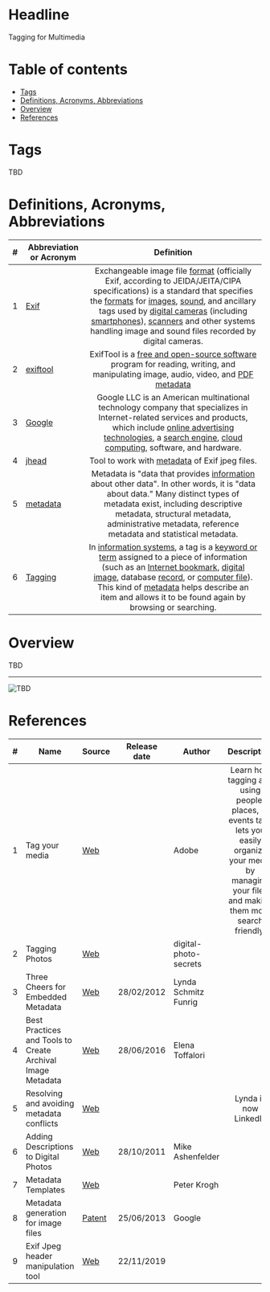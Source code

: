 # Headline
Tagging for Multimedia

# Table of contents
- [Tags](https://github.com/dimanikulin/dimanikulin/blob/main/MultimediaTagging.md#tags)
- [Definitions, Acronyms, Abbreviations](https://github.com/dimanikulin/dimanikulin/blob/main/MultimediaTagging.md#definitions-acronyms-abbreviations)
- [Overview](https://github.com/dimanikulin/dimanikulin/blob/main/MultimediaTagging.md#overview)
- [References](https://github.com/dimanikulin/dimanikulin/blob/main/MultimediaTagging.md#references)

# Tags
TBD

# Definitions, Acronyms, Abbreviations
| # | Abbreviation or Acronym | Definition     |
| - | ------------------------|:--------------:|
| 1 | [Exif](https://en.wikipedia.org/wiki/Exif)| Exchangeable image file [format](https://en.wikipedia.org/wiki/File_format) (officially Exif, according to JEIDA/JEITA/CIPA specifications) is a standard that specifies the [formats](https://en.wikipedia.org/wiki/File_format) for [images](https://en.wikipedia.org/wiki/Image), [sound](https://en.wikipedia.org/wiki/Sound), and ancillary tags used by [digital cameras](https://en.wikipedia.org/wiki/Digital_camera) (including [smartphones](https://en.wikipedia.org/wiki/Smartphone)), [scanners](https://en.wikipedia.org/wiki/Image_scanner) and other systems handling image and sound files recorded by digital cameras.|
| 2 | [exiftool](https://en.wikipedia.org/wiki/ExifTool)| ExifTool is a [free and open-source software](https://en.wikipedia.org/wiki/Free_and_open-source_software) program for reading, writing, and manipulating image, audio, video, and [PDF](https://en.wikipedia.org/wiki/Portable_Document_Format) [metadata](https://en.wikipedia.org/wiki/Metadata)|
| 3 | [Google](https://en.wikipedia.org/wiki/Google)| Google LLC is an American multinational technology company that specializes in Internet-related services and products, which include [online advertising technologies](https://en.wikipedia.org/wiki/Online_advertising), a [search engine](https://en.wikipedia.org/wiki/Search_engine), [cloud computing](https://en.wikipedia.org/wiki/Cloud_computing), software, and hardware.|
| 4 | [jhead](https://www.sentex.ca/~mwandel/jhead/)| Tool to work with [metadata](https://en.wikipedia.org/wiki/Metadata) of Exif jpeg files.|
| 5 | [metadata](https://en.wikipedia.org/wiki/Metadata)|Metadata is "data that provides [information](https://en.wikipedia.org/wiki/Information) about other data". In other words, it is "data about data." Many distinct types of metadata exist, including descriptive metadata, structural metadata, administrative metadata, reference metadata and statistical metadata. |
| 6 | [Tagging](https://en.wikipedia.org/wiki/Tag_(metadata))| In [information systems](https://en.wikipedia.org/wiki/Information_system), a tag is a [keyword or term](https://en.wikipedia.org/wiki/Index_term) assigned to a piece of information (such as an [Internet bookmark](https://en.wikipedia.org/wiki/Bookmark_(World_Wide_Web)), [digital image](https://en.wikipedia.org/wiki/Digital_image), database [record](https://en.wikipedia.org/wiki/Record_(computer_science)), or [computer file](https://en.wikipedia.org/wiki/Computer_file)). This kind of [metadata](https://en.wikipedia.org/wiki/Metadata) helps describe an item and allows it to be found again by browsing or searching.|

# Overview
TBD 

---
 
<img src="./Images/TBD.jpg" alt="TBD" />

# References
| # | Name                 | Source                | Release date           |  Author                 | Description   |
| - | ---------------------|---------------------- |----------------------- | ----------------------- |:-------------:|
| 1 | Tag your media       | [Web](https://helpx.adobe.com/elements-organizer/using/tag-media.html) | |Adobe |Learn how tagging and using people, places, or events tags lets you easily organize your media by managing your files and making them more search friendly.|
| 2 | Tagging Photos       | [Web](https://www.digital-photo-secrets.com/tip/63/tagging-photos/)| | digital-photo-secrets||
| 3 | Three Cheers for Embedded Metadata| [Web](https://siarchives.si.edu/blog/three-cheers-embedded-metadata) | 28/02/2012|Lynda Schmitz Funrig | |
| 4 | Best Practices and Tools to Create Archival Image Metadata|[Web](https://digitalarch.org/blog/2017/4/7/ykag6k2fvln7g1j02923n0c7zdrryg)|28/06/2016 |Elena Toffalori | |
| 5 | Resolving and avoiding metadata conflicts|[Web](https://www.lynda.com/Lightroom-tutorials/Resolving-avoiding-metadata-conflicts/447237/485677-4.html) | | | Lynda is now LinkedIn |
| 6 | Adding Descriptions to Digital Photos |[Web](https://blogs.loc.gov/thesignal/2011/10/mission-possible-an-easy-way-to-add-descriptions-to-digital-photos/) |28/10/2011|Mike Ashenfelder | |
| 7 | Metadata Templates |[Web](https://dpbestflow.org/metadata/metadata-templates) | |Peter Krogh | |
| 8 | Metadata generation for image files | [Patent](https://patents.google.com/patent/US8473525) | 25/06/2013 |Google| |
| 9 | Exif Jpeg header manipulation tool | [Web](https://www.sentex.ca/~mwandel/jhead/) | 22/11/2019| | |
